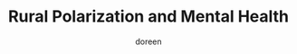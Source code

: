 ---
title: Rural Polarization and Mental Health
slug: rural-polarization-and-mental-health
excerpt: The strain of political divide takes a toll on rural leaders, leaving them feeling isolated and worn down. Speaking about this matters because silence only deepens the divide.
feature_image:
  alt: A sunrise over a rural road symbolizing hope in challenging times
  width: 1536
  height: 1024
  url: /images/quiet-gravel-road.png
html_content: >-
  The first of May carries a kind of weight this year. It marks the start of <strong>Mental Health Awareness Month</strong>, and with it, an opportunity to bring light to a subject that too often stays in the shadows.


  This week I'll be in Edmonton, speaking at the Alberta Community Crime Prevention Association conference. My audience will be municipal leaders and enforcement officers, people who know what it means to serve their communities through hard seasons and harder conversations. The topic is one close to me, but not one often spoken aloud: <strong>rural polarization</strong>.


  Over my eight years as a county councillor and deputy reeve, I saw firsthand how divisions between ratepayer groups and community leaders can grow sharp. It is not only policy that suffers when that happens, but the people. Those who step forward to serve carry the weight of that divide in their daily lives. The word <strong>government</strong> itself can turn sour, as though the folks who volunteer their names for election are somehow separate from their neighbors. Yet they are also farmers, business owners, and parents, standing shoulder to shoulder with the very people they represent.


  The strain of that disconnect takes a toll. It can leave those in leadership feeling isolated, targeted, or worn down. Talking about this matters, not because it is easy, but because silence only deepens the divide.


  So as May begins, I want to use this platform to both acknowledge the challenge and offer encouragement to those who serve. <strong>You are seen. You are needed.</strong> And the work you do in shaping our towns and counties is worth more than the criticism that sometimes comes with it.


  To those brave enough to keep showing up, thank you. May this month be a reminder that your <strong>mental health matters too</strong>.
published_at: 2025-05-01T14:23:00.000Z
category: rural-life
tags:
  - mental-health
  - leadership
  - community
author: doreen
---